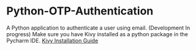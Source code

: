 # Python-OTP-Authentication
A Python application to authenticate a user using email. (Development In progress)
Make sure you have Kivy installed as a python package in the Pycharm IDE.
[Kivy Installation Guide](https://kivy.org/doc/stable/gettingstarted/installation.html)
